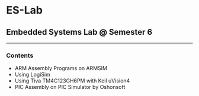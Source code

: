 #	ES-Lab
##	Embedded Systems Lab @ Semester 6
***
###	Contents
*	ARM Assembly Programs on ARMSIM
*	Using LogiSim
*	Using Tiva TM4C123GH6PM with Keil uVision4
*	PIC Assembly on PIC Simulator by Oshonsoft